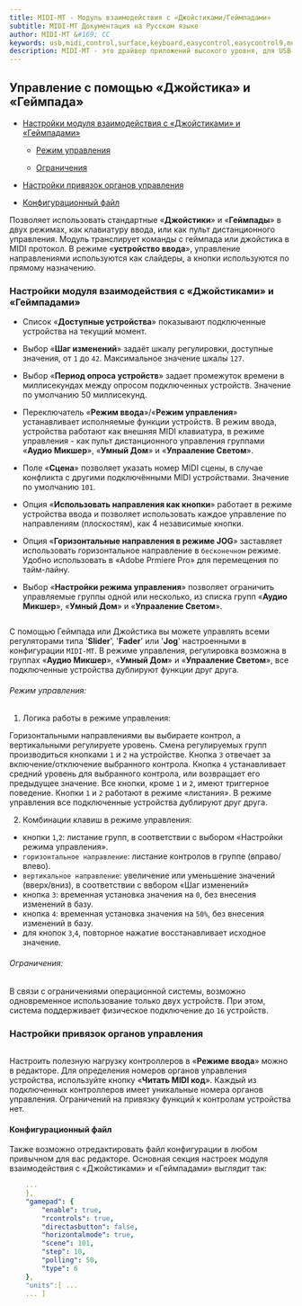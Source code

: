 ```yaml
---
title: MIDI-MT - Модуль взаимодействия с «Джойстиками/Геймпадами»
subtitle: MIDI-MT Документация на Русском языке
author: MIDI-MT &#169; CC
keywords: usb,midi,control,surface,keyboard,easycontrol,easycontrol9,mqtt,lights,dmx,dmx512,artnet,soundbar,premiere pro,proxy,driver
description: MIDI-MT - это драйвер приложений высокого уровня, для USB MIDI панелей управлений
---
```


## Управление с помощью «Джойстика» и «Геймпада»

- [Настройки модуля взаимодействия с «Джойстиками» и «Геймпадами»](#настройки-модуля-взаимодействия-с-джойстиками-и-геймпадами)
  
  - [Режим управления](#режим-управления)
  
  - [Ограничения](#ограничения)

- [Настройки привязок органов управления](#настройки-привязок-органов-управления)

- [Конфигурационный файл](#конфигурационный-файл)

Позволяет использовать стандартные «**Джойстики**» и «**Геймпады**» в двух режимах, как клавиатуру ввода, или как пульт дистанционного управления. 
Модуль транслирует команды с геймпада или джойстика в MIDI протокол. В режиме «**устройство ввода**», управление направлениями используются как слайдеры, а кнопки используются по прямому назначению.

### Настройки модуля взаимодействия с «Джойстиками» и «Геймпадами»

- Список «**Доступные устройства**» показывают подключенные устройства на текущий момент.

- Выбор «**Шаг изменений**» задаёт шкалу регулировки, доступные значения, от `1` до `42`. Максимальное значение шкалы `127`. 

- Выбор «**Период опроса устройств**» задает промежуток времени в миллисекундах между опросом подключенных устройств. Значение по умолчанию 50 миллисекунд.

- Переключатель «**Режим ввода**»/«**Режим управления**» устанавливает исполняемые функции устройств. В режим ввода, устройства работают как внешняя MIDI клавиатура, в режиме управления - как пульт дистанционного управления группами «**Аудио Микшер**», «**Умный Дом**» и «**Упрааление Светом**».

- Поле «**Сцена**» позволяет указать номер MIDI сцены, в случае конфликта с другими подключёнными MIDI устройствами. Значение по умолчанию `101`.

- Опция «**Использовать направления как кнопки**» работает в режиме устройства ввода и позволяет использовать каждое управление по  направлениям (плоскостям), как 4 независимые кнопки.

- Опция «**Горизонтальные направления в режиме JOG**» заставляет использовать горизонтальное направление в `бесконечном` режиме. Удобно использовать в «Adobe Prmiere Pro» для перемещения по тайм-лайну.

- Выбор «**Настройки режима управления**» позволяет ограничить управляемые группы одной или несколько, из списка групп «**Аудио Микшер**», «**Умный Дом**» и «**Упрааление Светом**».

<img src="https://claudiacoord.github.io/MIDI-MT/images/helper/MIDI-MT-PLUGIN-Gamepad.png" title="" alt="" data-align="center">

С помощью Геймпада или Джойстика вы можете управлять всеми регуляторами типа '**Slider**', '**Fader**' или '**Jog**' настроенными в конфигурации `MIDI-MT`. В режиме управления, регулировка возможна в группах «**Аудио Микшер**», «**Умный Дом**» и «**Упрааление Светом**», все подключенные устройства дублируют функции друг друга.

###### Режим управления:

1. Логика работы в режиме управления:

Горизонтальными направлениями вы выбираете контрол, а вертикальными регулируете уровень. Смена регулируемых групп производиться кнопками `1` и `2` на устройстве. Кнопка `3` отвечает за включение/отключение выбранного контрола. Кнопка `4` устанавливает средний уровень для выбранного контрола, или возвращает его предыдущее значение. Все кнопки, кроме `1` и `2`, имеют триггерное поведение. Кнопки `1` и `2` работают в режиме «листания».
В режиме управления все подключенные устройства дублируют друг друга.

2. Комбинации клавиш в режиме управления:
- кнопки `1`,`2`: листание групп, в соответствии с выбором «Настройки режима управления».
- `горизонтальное направление`: листание контролов в группе (вправо/влево).
- `вертикальное направление`: увеличение или уменьшение значений (вверх/вниз), в соответствии с ввбором «Шаг изменений»
- кнопка `3`: временная установка значения на `0`, без внесения изменений в базу.
- кнопка `4`: временная установка значения на `50%`, без внесения изменений в базу. 
- для кнопок `3`,`4`, повторное нажатие восстанавливает исходное значение. 

###### Ограничения:

В связи с ограничениями операционной системы, возможно одновременное использование только двух устройств. При этом, система поддерживает физическое подключение до `16` устройств.

### Настройки привязок органов управления

<img src="https://claudiacoord.github.io/MIDI-MT/images/helper/MIDI-MT-Gamepad-1.png" title="" alt="" data-align="center">

Настроить полезную нагрузку контроллеров в «**Режиме ввода**» можно в редакторе. Для определения номеров органов управления устройства, используйте кнопку «**Читать MIDI код**». Каждый из подключенных контроллеров имеет уникальные номера органов управления. Ограничений на привязку функций к контролам устройства нет.

#### Конфигурационный файл

Также возможно отредактировать файл конфигурации в любом привычном для вас редакторе. Основная секция настроек модуля взаимодействия с «Джойстиками» и «Геймпадами» выглядит так:

```yaml
    ...
    },
    "gamepad": {
        "enable": true,
        "rcontrols": true,
        "directasbutton": false,
        "horizontalmode": true,
        "scene": 101,
        "step": 10,
        "polling": 50,
        "type": 6
    },
    "units":[ ...
    ... ]
```
